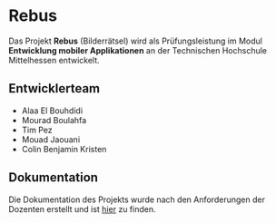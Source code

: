 # Rebus
Das Projekt **Rebus** (Bilderrätsel) wird als Prüfungsleistung im Modul **Entwicklung mobiler Applikationen** an der Technischen Hochschule Mittelhessen entwickelt.

## Entwicklerteam
* Alaa El Bouhdidi
* Mourad Boulahfa
* Tim Pez
* Mouad Jaouani
* Colin Benjamin Kristen

## Dokumentation
Die Dokumentation des Projekts wurde nach den Anforderungen der Dozenten erstellt und ist [hier][1] zu finden.

[1]:	Docs/dokumentation.md
